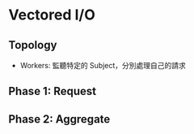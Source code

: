 # Vectored I/O

## Topology
* Workers: 監聽特定的 Subject，分別處理自己的請求

## Phase 1: Request 

## Phase 2: Aggregate 